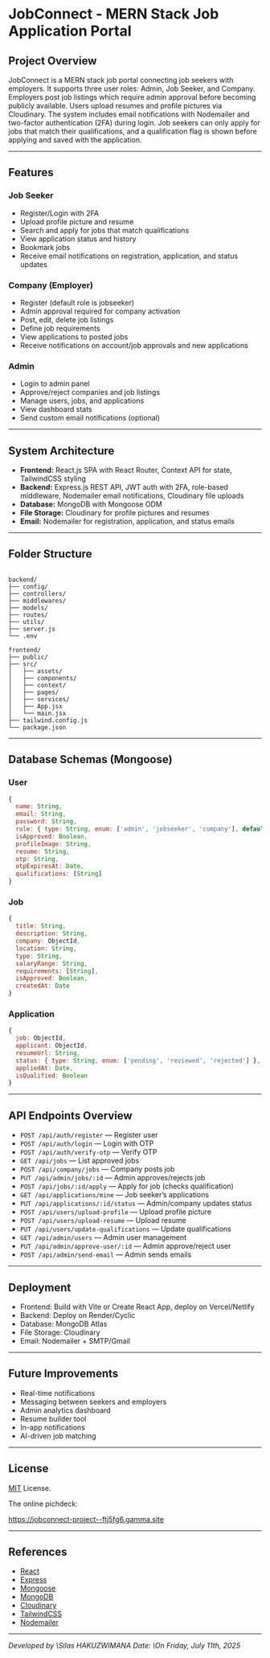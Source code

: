 # JobConnect - MERN Stack Job Application Portal

## Project Overview

JobConnect is a MERN stack job portal connecting job seekers with employers. It supports three user roles: Admin, Job Seeker, and Company. Employers post job listings which require admin approval before becoming publicly available. Users upload resumes and profile pictures via Cloudinary. The system includes email notifications with Nodemailer and two-factor authentication (2FA) during login. Job seekers can only apply for jobs that match their qualifications, and a qualification flag is shown before applying and saved with the application.

---

## Features

### Job Seeker

- Register/Login with 2FA
- Upload profile picture and resume
- Search and apply for jobs that match qualifications
- View application status and history
- Bookmark jobs
- Receive email notifications on registration, application, and status updates

### Company (Employer)

- Register (default role is jobseeker)
- Admin approval required for company activation
- Post, edit, delete job listings
- Define job requirements
- View applications to posted jobs
- Receive notifications on account/job approvals and new applications

### Admin

- Login to admin panel
- Approve/reject companies and job listings
- Manage users, jobs, and applications
- View dashboard stats
- Send custom email notifications (optional)

---

## System Architecture

- **Frontend:** React.js SPA with React Router, Context API for state, TailwindCSS styling
- **Backend:** Express.js REST API, JWT auth with 2FA, role-based middleware, Nodemailer email notifications, Cloudinary file uploads
- **Database:** MongoDB with Mongoose ODM
- **File Storage:** Cloudinary for profile pictures and resumes
- **Email:** Nodemailer for registration, application, and status emails

---

## Folder Structure

```

backend/
├── config/
├── controllers/
├── middlewares/
├── models/
├── routes/
├── utils/
├── server.js
└── .env

frontend/
├── public/
├── src/
│   ├── assets/
│   ├── components/
│   ├── context/
│   ├── pages/
│   ├── services/
│   ├── App.jsx
│   └── main.jsx
├── tailwind.config.js
└── package.json

```

---

## Database Schemas (Mongoose)

### User

```js
{
  name: String,
  email: String,
  password: String,
  role: { type: String, enum: ['admin', 'jobseeker', 'company'], default: 'jobseeker' },
  isApproved: Boolean,
  profileImage: String,
  resume: String,
  otp: String,
  otpExpiresAt: Date,
  qualifications: [String]
}
```

### Job

```js
{
  title: String,
  description: String,
  company: ObjectId,
  location: String,
  type: String,
  salaryRange: String,
  requirements: [String],
  isApproved: Boolean,
  createdAt: Date
}
```

### Application

```js
{
  job: ObjectId,
  applicant: ObjectId,
  resumeUrl: String,
  status: { type: String, enum: ['pending', 'reviewed', 'rejected'] },
  appliedAt: Date,
  isQualified: Boolean
}
```

---

## API Endpoints Overview

* `POST /api/auth/register` — Register user
* `POST /api/auth/login` — Login with OTP
* `POST /api/auth/verify-otp` — Verify OTP
* `GET /api/jobs` — List approved jobs
* `POST /api/company/jobs` — Company posts job
* `PUT /api/admin/jobs/:id` — Admin approves/rejects job
* `POST /api/jobs/:id/apply` — Apply for job (checks qualification)
* `GET /api/applications/mine` — Job seeker’s applications
* `PUT /api/applications/:id/status` — Admin/company updates status
* `POST /api/users/upload-profile` — Upload profile picture
* `POST /api/users/upload-resume` — Upload resume
* `PUT /api/users/update-qualifications` — Update qualifications
* `GET /api/admin/users` — Admin user management
* `PUT /api/admin/approve-user/:id` — Admin approve/reject user
* `POST /api/admin/send-email` — Admin sends emails

---

## Deployment

* Frontend: Build with Vite or Create React App, deploy on Vercel/Netlify
* Backend: Deploy on Render/Cyclic
* Database: MongoDB Atlas
* File Storage: Cloudinary
* Email: Nodemailer + SMTP/Gmail

---

## Future Improvements

* Real-time notifications
* Messaging between seekers and employers
* Admin analytics dashboard
* Resume builder tool
* In-app notifications
* AI-driven job matching

---

## License

[MIT](LICENSE) License.

The online pichdeck: 

https://jobconnect-project--ftj5fg6.gamma.site

---

## References

* [React](https://reactjs.org)
* [Express](https://expressjs.com)
* [Mongoose](https://mongoosejs.com)
* [MongoDB](https://www.mongodb.com)
* [Cloudinary](https://cloudinary.com)
* [TailwindCSS](https://tailwindcss.com)
* [Nodemailer](https://nodemailer.com)

---

*Developed by \Silas HAKUZWIMANA*
*Date: \On Friday, July 11th, 2025*

```
